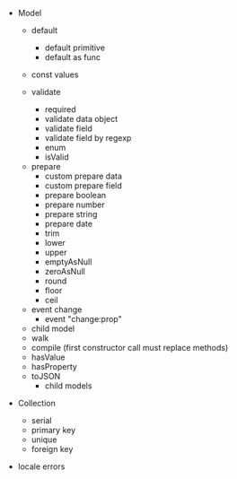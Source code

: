 - Model
    + default
        + default primitive
        + default as func

    + const values

    + validate
        + required
        + validate data object
        + validate field
        + validate field by regexp
        + enum
        + isValid

    - prepare
        - custom prepare data
        + custom prepare field
        + prepare boolean
        + prepare number
        + prepare string
        - prepare date
        + trim
        + lower
        + upper
        + emptyAsNull
        + zeroAsNull
        + round
        + floor
        + ceil
    
    + event change
        + event "change:prop"

    - child model
    - walk
    - compile (first constructor call must replace methods)
    + hasValue
    + hasProperty
    + toJSON
        - child models

- Collection
    - serial
    - primary key
    - unique
    - foreign key

- locale errors